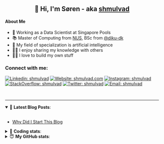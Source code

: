 <h2 align="center">
	👋 Hi, I'm Søren - aka <a href="https://shmulvad.com">shmulvad</a>
</h2>

#### About Me
- 🤖 Working as a Data Scientist at Singapore Pools
- 📚 Master of Computing from [NUS], BSc from [@diku-dk]
- 🧠 My field of specialization is artificial intelligence
- 👨‍🏫 I enjoy sharing my knowledge with others
- 👨‍💻 I love to build my own stuff

### Connect with me:

[![Linkedin: shmulvad](https://img.shields.io/badge/shmulvad-blue?style=flat&logo=Linkedin&logoColor=white)][linkedin]
[![Website: shmulvad.com](https://img.shields.io/badge/shmulvad.com-47CCCC?&style=flat&logo=Google-Chrome&logoColor=white)][website]
[![Instagram: shmulvad](https://img.shields.io/badge/-@shmulvad-purple?style=flat&logo=Instagram&logoColor=white)][instagram]
[![StackOverflow: shmulvad](https://img.shields.io/badge/shmulvad-FE7A16?style=flat&logo=stack-overflow&logoColor=white)][stackOverflow]
[![Twitter: shmulvad](https://img.shields.io/badge/@shmulvad-1ca0f1?style=flat&logo=twitter&logoColor=white)][twitter]
[![Email: shmulvad](https://img.shields.io/badge/shmulvad-D14836?style=flat&logo=gmail&logoColor=white)][mail]

<br />

---

<details open>
 <summary>📕 <b>Latest Blog Posts</b>: </summary>

<br>

<!-- BLOG-POST-LIST:START -->
- [Why Did I Start This Blog](https://shmulvad.com/blog/why-did-start-this-blog)
<!-- BLOG-POST-LIST:END -->

</details>

<!-- --- -->

<details>
 <summary>🤖 <b>Coding stats</b>: </summary>

<br>

NOTE: Doesn't track coding at work or work done in environments such as Jupyter Notebooks.

<!--START_SECTION:waka-->
![Code Time](http://img.shields.io/badge/Code%20Time-2%2C480%20hrs%2013%20mins-blue)

**I'm a Night 🦉** 

```text
🌞 Morning                525 commits         ██░░░░░░░░░░░░░░░░░░░░░░░   08.90 % 
🌆 Daytime                1576 commits        ███████░░░░░░░░░░░░░░░░░░   26.73 % 
🌃 Evening                2416 commits        ██████████░░░░░░░░░░░░░░░   40.97 % 
🌙 Night                  1380 commits        ██████░░░░░░░░░░░░░░░░░░░   23.40 % 
```


📊 **This Week I Spent My Time On** 

```text
💬 Programming Languages: 
Python                   10 hrs 39 mins      ████████████████████░░░░░   79.02 % 
Other                    1 hr 45 mins        ███░░░░░░░░░░░░░░░░░░░░░░   13.06 % 
TypeScript               19 mins             █░░░░░░░░░░░░░░░░░░░░░░░░   02.36 % 
Bash                     16 mins             █░░░░░░░░░░░░░░░░░░░░░░░░   02.05 % 
Markdown                 15 mins             ░░░░░░░░░░░░░░░░░░░░░░░░░   01.95 % 

🔥 Editors: 
VS Code                  11 hrs 43 mins      ██████████████████████░░░   86.92 % 
Zsh                      1 hr 37 mins        ███░░░░░░░░░░░░░░░░░░░░░░   12.00 % 
Sublime Text             8 mins              ░░░░░░░░░░░░░░░░░░░░░░░░░   01.08 % 

🐱‍💻 Projects: 
overvaagning-admin       11 hrs 16 mins      █████████████████████░░░░   83.63 % 
km24-core                1 hr 11 mins        ██░░░░░░░░░░░░░░░░░░░░░░░   08.85 % 
table-notifier           32 mins             █░░░░░░░░░░░░░░░░░░░░░░░░   04.07 % 
Terminal                 15 mins             ░░░░░░░░░░░░░░░░░░░░░░░░░   01.88 % 
Unknown Project          8 mins              ░░░░░░░░░░░░░░░░░░░░░░░░░   01.08 % 
```


 Last Updated on 03/05/2024 18:42:02 UTC
<!--END_SECTION:waka-->

</details>

<!-- --- -->

<details>
 <summary>😇 <b>My GitHub stats</b>: </summary>

<br>

<img align="left" alt="shmulvad's Github Stats" src="https://github-readme-stats.vercel.app/api?username=shmulvad&show_icons=true&hide_border=true" />

</details>



[website]: https://shmulvad.com
[twitter]: https://twitter.com/shmulvad
[linkedin]: https://linkedin.com/in/shmulvad
[instagram]: https://instagram.com/shmulvad
[stackOverflow]: https://stackoverflow.com/users/9248793/shmulvad
[mail]: mailto:shmulvad@gmail.com
[@diku-dk]: https://github.com/diku-dk
[github]: https://github.com/shmulvad
[NUS]: https://www.nus.edu.sg